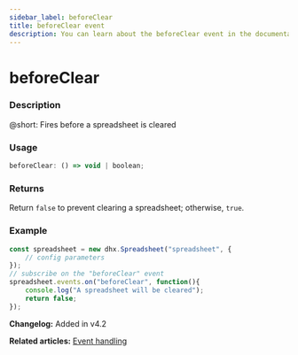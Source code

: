 ```yaml
---
sidebar_label: beforeClear
title: beforeClear event
description: You can learn about the beforeClear event in the documentation of the DHTMLX JavaScript Spreadsheet library. Browse developer guides and API reference, try out code examples and live demos, and download a free 30-day evaluation version of DHTMLX Spreadsheet.
---
```


# beforeClear

### Description

@short: Fires before a spreadsheet is cleared

### Usage

~~~jsx
beforeClear: () => void | boolean;
~~~

### Returns

Return `false` to prevent clearing a spreadsheet; otherwise, `true`.

### Example

~~~jsx {5-8}
const spreadsheet = new dhx.Spreadsheet("spreadsheet", {
    // config parameters
});
// subscribe on the "beforeClear" event
spreadsheet.events.on("beforeClear", function(){
	console.log("A spreadsheet will be cleared");
    return false;
});
~~~

**Changelog:** Added in v4.2

**Related articles:** [Event handling](handling_events.md)